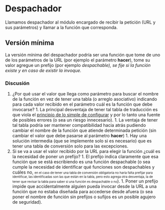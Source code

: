 # Despachador #

Llamamos despachador al módulo encargado de recibir la petición (URL y sus parámetros) y llamar a la función que corresponda.

## Versión mínima ##

La versión mínima del despachador podría ser una función que tome de uno de los parámetros de la URL (por ejemplo el parámetro **hacer**), tome su valor agregue un prefijo (por ejemplo _despachable), se fije si la función existe y en caso de existir la invoque._

### Discusión ###

  1. ¿Por qué usar el valor que llega como parámetro para buscar el nombre de la función en vez de tener una tabla (o arreglo asociativo) indicando para cada valor recibido en el parámetro cuál es la función que debe invocarse?
    1. La principal desventaja de tener tal tabla de traducción es que viola el [principio de lo simple de configurar](Simple#Configurar.md) y por lo tanto una fuente de posibles errores (o sea un riesgo innecesario).
    1. La ventaja de tener tal tabla podría ser mantener compatibilidad hacia atrás pudiendo cambiar el nombre de la función que atiende determinada petición (sin cambiar el valor que debe pasarse al parámetro **hacer**)
    1. Hay una solución intermedia (que se implemente solo si es necesario) que es tener una tabla de conversión solo para las excepciones.
  1. Si se va a usar el valor recibido por la URL para elegir la función ¿cuál es la necesidad de poner un prefijo?
    1. El prefijo indica claramente que esa función que se está escribiendo es una función despachable (o sea cumple la necesidad de identificar qué funciones son despachables y cuáles no, <font size='1'>en el caso de tener una tabla de conversión obligatoria no haría falta prefijar para identificar, las identificadas son las que están en la tabla, pero esto agrega otra desventaja, la de tener que revisar la tabla para saber si una función es despachable o no</font>).
    1. Poner un prefijo impide que accidentalmente alguien pueda invocar desde la URL a una función que no estaba diseñada para accederse desde afuera (o sea poner el nombre de función sin prefijos o sufijos es un posible agujero de seguridad).